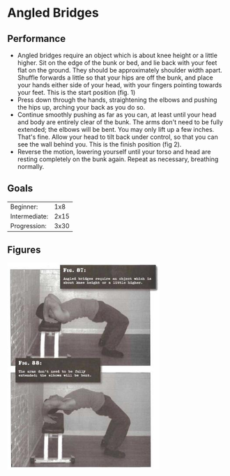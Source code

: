# Angled Bridges

## Performance

- Angled bridges require an object which is about knee height or a little higher. Sit on the edge of the bunk or bed, and lie back with your feet flat on the ground. They should be approximately shoulder width apart. Shuffle forwards a little so that your hips are off the bunk, and place your hands either side of your head, with your fingers pointing towards your feet. This is the start position (fig. 1)
- Press down through the hands, straightening the elbows and pushing the hips up, arching your back as you do so.
- Continue smoothly pushing as far as you can, at least until your head and body are entirely clear of the bunk. The arms don't need to be fully extended; the elbows will be bent. You may only lift up a few inches. That's fine. Allow your head to tilt back under control, so that you can see the wall behind you. This is the finish position (fig 2).
- Reverse the motion, lowering yourself until your torso and head are resting completely on the bunk again. Repeat as necessary, breathing normally.

## Goals

| | |
|---|---|
|Beginner: | 1x8 |
|Intermediate: | 2x15 |
|Progression: | 3x30 |

## Figures

![](../images/05_bridges/step-3-angled-bridge-convict-conditioning.jpg)
